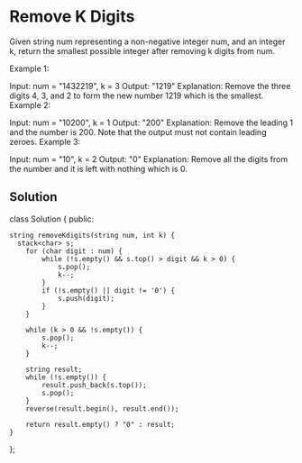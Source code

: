 # Remove K Digits

Given string num representing a non-negative integer num, and an integer k, return the smallest possible integer after removing k digits from num.

Example 1:

Input: num = "1432219", k = 3
Output: "1219"
Explanation: Remove the three digits 4, 3, and 2 to form the new number 1219 which is the smallest.
Example 2:

Input: num = "10200", k = 1
Output: "200"
Explanation: Remove the leading 1 and the number is 200. Note that the output must not contain leading zeroes.
Example 3:

Input: num = "10", k = 2
Output: "0"
Explanation: Remove all the digits from the number and it is left with nothing which is 0.

## Solution

class Solution 
{
public:

    string removeKdigits(string num, int k) {
      stack<char> s;
        for (char digit : num) {
            while (!s.empty() && s.top() > digit && k > 0) {
                s.pop();
                k--;
            }
            if (!s.empty() || digit != '0') { 
                s.push(digit);
            }
        }
        
        while (k > 0 && !s.empty()) {
            s.pop();
            k--;
        }
        
        string result;
        while (!s.empty()) {
            result.push_back(s.top());
            s.pop();
        }
        reverse(result.begin(), result.end());
        
        return result.empty() ? "0" : result;  
    }
};
